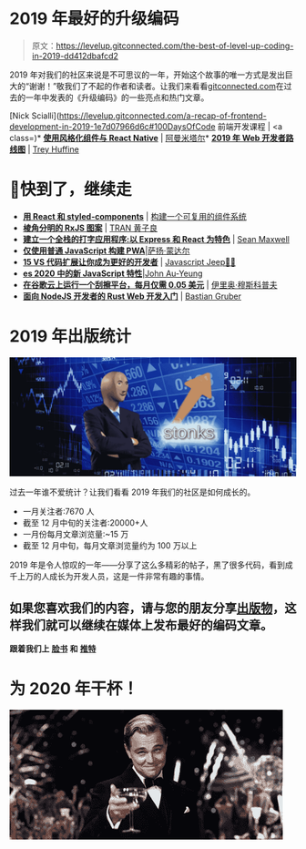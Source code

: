 # 2019 年最好的升级编码

> 原文：<https://levelup.gitconnected.com/the-best-of-level-up-coding-in-2019-dd412dbafcd2>

2019 年对我们的社区来说是不可思议的一年，开始这个故事的唯一方式是发出巨大的“谢谢！”敬我们了不起的作者和读者。让我们来看看[gitconnected.com](https://gitconnected.com)在过去的一年中发表的《升级编码》的一些亮点和热门文章。

[Nick Scialli](https://levelup.gitconnected.com/a-recap-of-frontend-development-in-2019-1e7d07966d6c#100DaysOfCode 前端开发课程</strong> </a> | <a class=)*   [**使用风格化组件与 React Native**](/using-styled-components-with-react-native-de645fcf4787?source=friends_link&sk=bbb72f7ed614c415608904ad19f7c52e) | [阿曼米塔尔](https://medium.com/u/c35630ebd4d?source=post_page-----dd412dbafcd2--------------------------------)*   [**2019 年 Web 开发者路线图**](/learn-web-development-in-2019-aecb6dfb3e51?source=friends_link&sk=7d06240d83c0dba5b86e889444267524) | [Trey Huffine](https://medium.com/u/47e700e59e44?source=post_page-----dd412dbafcd2--------------------------------)

# 💪快到了，继续走

*   [**用 React 和 styled-components**](/building-a-reusable-component-system-with-react-js-and-styled-components-4e9f1018a31c?source=friends_link&sk=6f51db6289fc5bd75f1dde198c1252a1) | [构建一个可复用的组件系统](https://medium.com/u/e529c47d0c9a?source=post_page-----dd412dbafcd2--------------------------------)
*   [**棱角分明的 RxJS 图案**](/angular-and-rxjs-patterns-use-reactive-programming-to-compose-and-manage-data-in-angular-apps-2e0c4ce7a39c?source=friends_link&sk=be4b4ec70b1564b9802d1e5afac805a8) | [TRAN 黄子良](https://medium.com/u/5e368bed066?source=post_page-----dd412dbafcd2--------------------------------)
*   [**建立一个全栈的打字应用程序:以 Express 和 React 为特色**](/setting-up-a-full-stack-typescript-application-featuring-express-and-react-ccfe07f2ea47?source=friends_link&sk=947c0ad196024e372a41b181ef282054) | [Sean Maxwell](https://medium.com/u/2b1b1f90d011?source=post_page-----dd412dbafcd2--------------------------------)
*   [**仅使用普通 JavaScript 构建 PWA**](/build-a-pwa-using-only-vanilla-javascript-bdf1eee6f37a?source=friends_link&sk=73c91689fe4234f7fcfe492747594a20)|[萨扬·蒙达尔](https://medium.com/u/cc1cc8f879c6?source=post_page-----dd412dbafcd2--------------------------------)
*   [**15 VS 代码扩展让你成为更好的开发者**](/15-vs-code-extension-to-save-your-time-and-make-you-a-better-developer-506f79baec53?source=friends_link&sk=79057cfc76298bee9c374181e13fccd6) | [Javascript Jeep🚙💨](https://medium.com/u/f9ffc26e7e69?source=post_page-----dd412dbafcd2--------------------------------)
*   [**es 2020 中的新 JavaScript 特性**](/new-features-of-javascript-that-we-can-use-soon-or-now-6199981bd2f?source=friends_link&sk=d8886f0b4ac082704da63b8133ddb286)|[John Au-Yeung](https://medium.com/u/5253c50d76c1?source=post_page-----dd412dbafcd2--------------------------------)
*   [**在谷歌云上运行一个刮擦平台，每月仅需 0.05 美元**](/running-a-scraping-platform-at-google-cloud-for-as-little-as-us-0-05-month-6d9658982f04?source=friends_link&sk=e6b871ab0143cfe68b6f9ed36013e77a) | [伊里奥·穆斯科普夫](https://medium.com/u/e74ca8a4c2f4?source=post_page-----dd412dbafcd2--------------------------------)
*   [**面向 NodeJS 开发者的 Rust Web 开发入门**](/intro-to-web-programming-in-rust-for-nodejs-developers-1a9c048c4de1?source=friends_link&sk=eeda1bc51758104c56014a5dcbf0bc91) | [Bastian Gruber](https://medium.com/u/b04a8ca61d5e?source=post_page-----dd412dbafcd2--------------------------------)

# 2019 年出版统计

![](img/12d8770d95adee60bb3bbe661f002f35.png)

过去一年谁不爱统计？让我们看看 2019 年我们的社区是如何成长的。

*   一月关注者:7670 人
*   截至 12 月中旬的关注者:20000+人
*   一月份每月文章浏览量:~15 万
*   截至 12 月中旬，每月文章浏览量约为 100 万以上

2019 年是令人惊叹的一年——分享了这么多精彩的帖子，黑了很多代码，看到成千上万的人成长为开发人员，这是一件非常有趣的事情。

## 如果您喜欢我们的内容，请与您的朋友分享[出版物](https://levelup.gitconnected.com/)，这样我们就可以继续在媒体上发布最好的编码文章。

**跟着我们上** [**脸书**](https://www.facebook.com/gitconnectednetwork/) **和** [**推特**](https://twitter.com/gitconnected)

# 为 2020 年干杯！

![](img/2678f55750a62ccf91c80f4866a0b1c9.png)